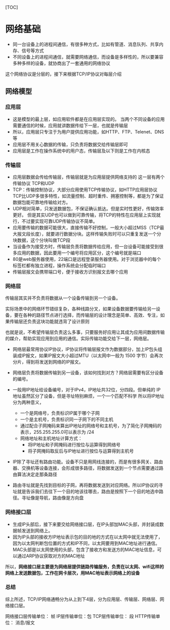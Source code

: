 [TOC]

# 网络基础

- 同一台设备上的进程间通信，有很多种方式，比如有管道、消息队列、共享内存、信号等方式
- 不同设备上的进程间通信，就需要网络通信，而设备是多样性的，所以要兼容多种多样的设备，就协商出了一套通用的网络协议

这个网络协议是分层的，接下来根据TCP/IP协议对每层介绍

## 网络模型
### 应用层
- 这是模型的最上层，如应用软件都是在应用层实现的。
  当两个不同设备的应用需要通信的时候，应用就讲数据传给下一层，也就是传输层
- 所以，应用层只专注于为用户提供应用功能，如HTTP、FTP、Telenet、DNS等
- 应用层不用关心数据的传输，只负责将数据交给传输层即可
- 应用层是工作在操作系统中的用户态，传输层及以下则是工作在内核态
  
### 传输层
- 应用层数据会传给传输层，传输层就是为应用层提供网络支持的
    这一层有两个传输协议 TCP和UDP
- TCP：传输控制协议，大部分应用使用TCP传输协议，如HTTP应用层协议
  TCP比UDP多很多特性，如流量控制、超时重传、拥塞控制等，都是为了保证数据包能可靠地传输给对方。
- UDP相对简单，只发送数据包，不保证确认抵达。但是实时性更好，传输效率更好。
  但是其实UDP也可以做到可靠传输，将TCP的特性在应用层上实现就行，不过要实现可靠UDP传输协议不简单。
- 应用要传输的数据可能很大，直接传输不好控制，一般大小超过MSS（TCP最大报文段长度），就要进行数据分块。这样传输失败时可以只重复发送一个分块数据，这个分块叫做TCP段
- 当设备作为接受方时，传输层负责将数据传给应用，但一台设备可能接受到很多应用的数据，因此要用一个编号将应用区分，这个编号就是端口
- 80是web服务器使用，22端口是远程登录服务器使用。对于浏览器中的每个标签栏都有独立进程，操作系统会分配临时端口
- 传输层报文会携带端口号，便于接收方识别报文去哪个应用

### 网络层
  传输层其实并不负责将数据从一个设备传输到另一个设备。
  
  实际场景中的网络环节错综复杂，各种线路分叉，如果设备数据要传输给另一设备，要在各种的路径节点进行选择，而传输层的设计理念是简单、高效、专注，如果传输层还负责这块功能就违背了设计原则
  
  也就是说，不希望传输层负责这么多事，只要服务好应用让其成为应用间数据传输的媒介，帮助实现应用到应用的通信。实际传输功能交给下一层，网络层。

- 网络层最常用协议IP协议，IP协议将传输层报文作为数据部分，加上IP包头组装成IP报文，如果IP报文大小超过MTU（以太网中一般为 1500 字节）会再次分片，得到将发送到网络的IP报文。
- 网络层负责将数据传输到另一设备，该如何找到对方？网络层需要有区分设备的编号。
- 一般用IP地址给设备编号，对于IPv4，IP地址共32位，分四段。但单纯的 IP 地址虽然区分了设备，但是寻址特别麻烦，一个一个匹配不科学
  所以将IP地址分为两种意义，
    - 一个是网络号，负责标识IP属于哪个子网
    - 一个是主机号，负责标识同一子网下的不同主机
    - 通过配合子网掩码来算出IP地址的网络号和主机号，为了简化子网掩码的表示，255.255.255.0可以表示为 /24 
    - 网络地址和主机地址计算方式：
      - 将IP地址和子网掩码进行按位与运算得到网络号
      - 将子网掩码取反后与IP地址进行按位与运算得到主机号
  
- IP除了寻址还有路由功能。设备不只是用网线连接的，而是有很多网关、路由器、交换机等设备连接，会形成很多路径，将数据发送到一个节点需要通过路由算法决定走那条路径
- 路由寻址就是先找到目标的子网，再将数据发送到对应网络。所以IP协议的寻址就是告诉我们去往下一个目的地该往哪去，路由是按照下一个目的地选中路径。寻址像是导航，路由像是方向盘
  
### 网络接口层
- 生成IP头部后，接下来要交给网络接口层，在IP头部加MAC头部，并封装成数据帧发送到网络上。
- 因为IP头部的接收方IP地址表示包的目的地的方式在以太网中就无法使用了，因为以太网判断包位置的方式和IP不同，以太网要用到MAC地址进行通信。MAC头部是以太网使用的头部，包含了接收方和发送方的MAC地址信息，可以通过ARP协议获取对方的MAC地址

所以，**网络接口层主要是为网络层提供链路传输服务，负责在以太网、wifi这样的网络上发送数据包，工作在网卡层次，用MAC地址表示网络上的设备**

### 总结
综上所述，TCP/IP网络通畅分为从上到下4层，分为应用层、传输层、网络层、网络接口层。

网络接口层传输单位：  帧
IP层传输单位：包
TCP层传输单位： 段
HTTP传输单位： 消息/报文